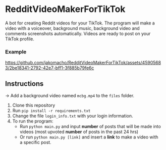 # RedditVideoMakerForTikTok

A bot for creating Reddit videos for your TikTok. The program will make a video with a voiceover, background music, background video and comments screenshots automatically. Videos are ready to post on your TikTok profile.

### Example

https://github.com/jakomacho/RedditVideoMakerForTikTok/assets/45905683/2be18341-2792-42e7-bff1-3f885b79fe6c





## Instructions

&rarr; Add a background video named `mcbg.mp4` to the `files` folder.

1. Clone this repository
2. Run `pip install -r requirements.txt`
3. Change the file `login_info.txt` with your login information.
4. To run the program:
    - Run `python main.py` and input **number** of posts that will be made into videos (most upvoted **number** of posts in the past 24 hrs) 
    - Or run `python main.py [link]` and insert a **link** to make a video with a specific post.
